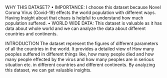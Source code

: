 WHY THIS DATASET?
• IMPORTANCE:
I choose this dataset because Novel Corona Virus (Covid-19) effects the world population with different ways.
Having Insight about that chaos is helpful to understand how much population suffered.
• WORLD WIDE DATA:
This dataset is valuable as it has data about whole world and we can analyze the data about different
countries and continents.

INTRODUCTION
The dataset represent the figures of different parameters of all the countries
in the world.
It provides a detailed view of How many peoples suffered in different things
like, how many people died and how many people effected by the virus and
how many peoples are in serious situation etc. in different countries and
different continents.
By analyzing this dataset, we can get valuable insights.

